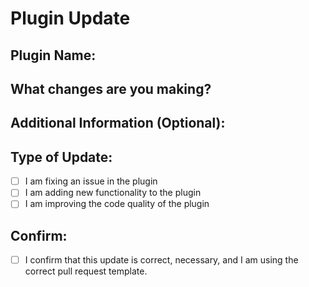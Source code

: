 # Plugin Update

## Plugin Name:

<!-- Enter the name of the plugin you are updating. -->

## What changes are you making?

<!-- Describe the fixes, improvements, or new functionality you are adding. -->

## Additional Information (Optional):

<!-- Provide any extra details about the update, such as screenshots, code snippets, or anything else helpful. -->

## Type of Update:

-   [ ] I am fixing an issue in the plugin
-   [ ] I am adding new functionality to the plugin
-   [ ] I am improving the code quality of the plugin

## Confirm:

-   [ ] I confirm that this update is correct, necessary, and I am using the correct pull request template.
